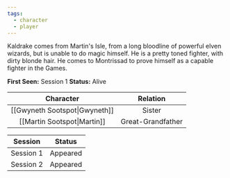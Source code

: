```yaml
---
tags:
  - character
  - player
---
```

Kaldrake comes from Martin's Isle, from a long bloodline of powerful elven wizards, but is unable to do magic himself. He is a pretty toned fighter, with dirty blonde hair. He comes to Montrissad to prove himself as a capable fighter in the Games.

**First Seen:** Session 1
**Status:** Alive

| Character | Relation |
| :--: | :--: |
| [[Gwyneth Sootspot\|Gwyneth]] | Sister |
| [[Martin Sootspot\|Martin]] | Great-Grandfather |

| Session | Status |
| :--: | :--: |
| Session 1 | Appeared |
| Session 2 | Appeared |
